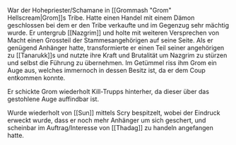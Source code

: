 War der Hohepriester/Schamane in [[Grommash "Grom" Hellscream|Grom]]s Tribe.
Hatte einen Handel mit einem Dämon geschlossen bei dem er den Tribe verkaufte und im Gegenzug sehr mächtig wurde.
Er untergrub [[Nazgrim]] und holte mit weiteren Versprechen von Macht einen Grossteil der Stammesangehörigen auf seine Seite.
Als er genügend Anhänger hatte, transformierte er einen Teil seiner angehörigen zu [[Tanarukk]]s und nutzte ihre Kraft und Brutalität um Nazgrim zu stürzen und selbst die Führung zu übernehmen.
Im Getümmel riss ihm Grom ein Auge aus, welches immernoch in dessen Besitz ist, da er dem Coup entkommen konnte.

Er schickte Grom wiederholt Kill-Trupps hinterher, da dieser über das gestohlene Auge auffindbar ist.

Wurde wiederholt von [[Sun]] mittels Scry bespitzelt, wobei der Eindruck erweckt wurde, dass er noch mehr Anhänger um sich geschert, und scheinbar im Auftrag/Interesse von [[Thadag]] zu handeln angefangen hatte.


